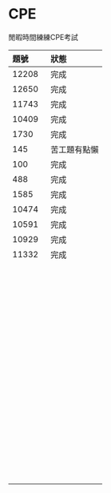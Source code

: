 # CPE
閒暇時間練練CPE考試

    
題號       |  狀態
:---------|:-------------
12208     | 完成
12650     | 完成
11743     | 完成
10409     | 完成
1730      | 完成
145       | 苦工題有點懶
100       | 完成
488       | 完成
1585      | 完成
10474     | 完成
10591     | 完成
10929     | 完成
11332     | 完成
     | 
     | 
     | 
     | 
     | 
     | 
     | 
     | 
     | 
     | 
     | 
     | 
     | 
     | 
     | 
     | 
     | 
